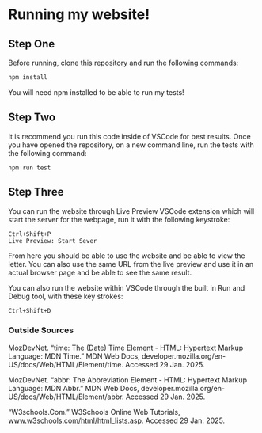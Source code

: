 # Running my website!

## Step One

Before running, clone this repository and run the following commands:

```bash
npm install
```
You will need npm installed to be able to run my tests!

## Step Two

It is recommend you run this code inside of VSCode for best results. Once you have opened the repository, on a new command line, run the tests with the following command:

    npm run test

## Step Three

You can run the website through Live Preview VSCode extension which will start the server for the webpage, run it with the following keystroke: 

    Ctrl+Shift+P
    Live Preview: Start Sever

From here you should be able to use the website and be able to view the letter.
You can also use the same URL from the live preview and use it in an actual browser page and be able to see the same result. 

You can also run the website within VSCode through the built in Run and Debug tool, with these key strokes:

    Ctrl+Shift+D

### Outside Sources 

MozDevNet. “time: The (Date) Time Element - HTML: Hypertext Markup Language: MDN Time.” MDN Web Docs, developer.mozilla.org/en-US/docs/Web/HTML/Element/time. Accessed 29 Jan. 2025. 

MozDevNet. “abbr: The Abbreviation Element - HTML: Hypertext Markup Language: MDN Abbr.” MDN Web Docs, developer.mozilla.org/en-US/docs/Web/HTML/Element/abbr. Accessed 29 Jan. 2025. 

“W3schools.Com.” W3Schools Online Web Tutorials, www.w3schools.com/html/html_lists.asp. Accessed 29 Jan. 2025. 